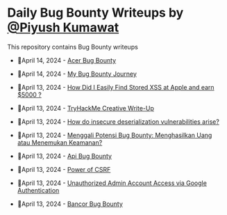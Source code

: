 # Daily Bug Bounty Writeups by [@Piyush Kumawat](https://twitter.com/piyush_supiy) 
This repository contains Bug Bounty writeups

<!-- BLOG-POST-LIST:START -->
 - 💯April 14, 2024 - [Acer Bug Bounty](https://bevijaygupta.medium.com/acer-bug-bounty-9ce4d49c1051?source=rss------bug_bounty-5) 

 - 💯April 14, 2024 - [My Bug Bounty Journey](https://bevijaygupta.medium.com/my-bug-bounty-journey-b07f663c8ff8?source=rss------bug_bounty-5) 

 - 💯April 13, 2024 - [How Did I Easily Find Stored XSS at Apple and earn $5000 ?](https://medium.com/@xrypt0/how-did-i-easily-find-stored-xss-at-apple-and-earn-5000-3aadbae054b2?source=rss------bug_bounty-5) 

 - 💯April 13, 2024 - [TryHackMe Creative Write-Up](https://blog.devgenius.io/tryhackme-creative-write-up-f29e2cdbf7ae?source=rss------bug_bounty-5) 

 - 💯April 13, 2024 - [How do insecure deserialization vulnerabilities arise?](https://cyberw1ng.medium.com/how-do-insecure-deserialization-vulnerabilities-arise-233c336b305b?source=rss------bug_bounty-5) 

 - 💯April 13, 2024 - [Menggali Potensi Bug Bounty: Menghasilkan Uang atau Menemukan Keamanan?](https://medium.com/@kaizen100801/menggali-potensi-bug-bounty-menghasilkan-uang-atau-menemukan-keamanan-170c44d2904e?source=rss------bug_bounty-5) 

 - 💯April 13, 2024 - [Api Bug Bounty](https://bevijaygupta.medium.com/api-bug-bounty-5f2aafced9a4?source=rss------bug_bounty-5) 

 - 💯April 13, 2024 - [Power of CSRF](https://medium.com/@hillrane24/power-of-csrf-43b736c74280?source=rss------bug_bounty-5) 

 - 💯April 13, 2024 - [Unauthorized Admin Account Access via Google Authentication](https://nullr3x.medium.com/unauthorized-admin-account-access-via-google-authentication-a38d42577ac9?source=rss------bug_bounty-5) 

 - 💯April 13, 2024 - [Bancor Bug Bounty](https://bevijaygupta.medium.com/bancor-bug-bounty-9c40e9389ab5?source=rss------bug_bounty-5) 
<!-- BLOG-POST-LIST:END -->
